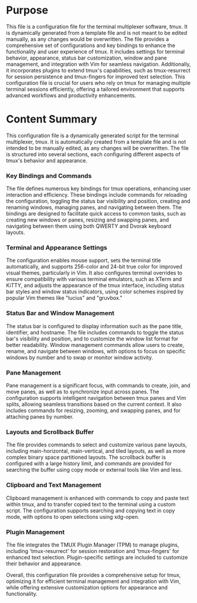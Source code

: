 # Purpose
This file is a configuration file for the terminal multiplexer software, tmux. It is dynamically generated from a template file and is not meant to be edited manually, as any changes would be overwritten. The file provides a comprehensive set of configurations and key bindings to enhance the functionality and user experience of tmux. It includes settings for terminal behavior, appearance, status bar customization, window and pane management, and integration with Vim for seamless navigation. Additionally, it incorporates plugins to extend tmux's capabilities, such as tmux-resurrect for session persistence and tmux-fingers for improved text selection. This configuration file is crucial for users who rely on tmux for managing multiple terminal sessions efficiently, offering a tailored environment that supports advanced workflows and productivity enhancements.
# Content Summary
This configuration file is a dynamically generated script for the terminal multiplexer, tmux. It is automatically created from a template file and is not intended to be manually edited, as any changes will be overwritten. The file is structured into several sections, each configuring different aspects of tmux's behavior and appearance.

### Key Bindings and Commands
The file defines numerous key bindings for tmux operations, enhancing user interaction and efficiency. These bindings include commands for reloading the configuration, toggling the status bar visibility and position, creating and renaming windows, managing panes, and navigating between them. The bindings are designed to facilitate quick access to common tasks, such as creating new windows or panes, resizing and swapping panes, and navigating between them using both QWERTY and Dvorak keyboard layouts.

### Terminal and Appearance Settings
The configuration enables mouse support, sets the terminal title automatically, and supports 256-color and 24-bit true color for improved visual themes, particularly in Vim. It also configures terminal overrides to ensure compatibility with various terminal emulators, such as XTerm and KiTTY, and adjusts the appearance of the tmux interface, including status bar styles and window status indicators, using color schemes inspired by popular Vim themes like "lucius" and "gruvbox."

### Status Bar and Window Management
The status bar is configured to display information such as the pane title, identifier, and hostname. The file includes commands to toggle the status bar's visibility and position, and to customize the window list format for better readability. Window management commands allow users to create, rename, and navigate between windows, with options to focus on specific windows by number and to swap or monitor window activity.

### Pane Management
Pane management is a significant focus, with commands to create, join, and move panes, as well as to synchronize input across panes. The configuration supports intelligent navigation between tmux panes and Vim splits, allowing seamless transitions based on the current context. It also includes commands for resizing, zooming, and swapping panes, and for attaching panes by number.

### Layouts and Scrollback Buffer
The file provides commands to select and customize various pane layouts, including main-horizontal, main-vertical, and tiled layouts, as well as more complex binary space partitioned layouts. The scrollback buffer is configured with a large history limit, and commands are provided for searching the buffer using copy mode or external tools like Vim and less.

### Clipboard and Text Management
Clipboard management is enhanced with commands to copy and paste text within tmux, and to transfer copied text to the terminal using a custom script. The configuration supports searching and copying text in copy mode, with options to open selections using xdg-open.

### Plugin Management
The file integrates the TMUX Plugin Manager (TPM) to manage plugins, including 'tmux-resurrect' for session restoration and 'tmux-fingers' for enhanced text selection. Plugin-specific settings are included to customize their behavior and appearance.

Overall, this configuration file provides a comprehensive setup for tmux, optimizing it for efficient terminal management and integration with Vim, while offering extensive customization options for appearance and functionality.
